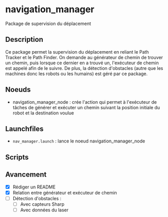 navigation_manager
==============
Package de supervision du déplacement

Description
-----------
Ce package permet la supervision du déplacement en reliant le Path Tracker et le Path Finder. On demande au générateur de chemin de trouver un chemin, puis lorsque ce dernier en a trouvé un, l'exécuteur de chemin est appelé afin de le suivre.
De plus, la détection d'obstacles (autre que les machines donc les robots ou les humains) est géré par ce package.

Noeuds
------
* navigation_manager_node : crée l'action qui permet à l'exécuteur de tâches de générer et exécuter un chemin suivant la position initiale du robot et la destination voulue

Launchfiles
-----------
* `nav_manager.launch` : lance le noeud navigation_manager_node

Scripts
-------

Avancement
----------
* [x] Rédiger un README
* [x] Relation entre générateur et exécuteur de chemin
* [ ] Détection d'obstacles :
	- [ ] Avec capteurs Sharp
	- [ ] Avec données du laser
